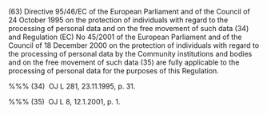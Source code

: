 (63) Directive 95/46/EC of the European Parliament and of the Council of 24 October 1995 on the protection of individuals with regard to the processing of personal data and on the free movement of such data (34) and Regulation (EC) No 45/2001 of the European Parliament and of the Council of 18 December 2000 on the protection of individuals with regard to the processing of personal data by the Community institutions and bodies and on the free movement of such data (35) are fully applicable to the processing of personal data for the purposes of this Regulation.

%%% (34)  OJ L 281, 23.11.1995, p. 31.

%%% (35)  OJ L 8, 12.1.2001, p. 1.